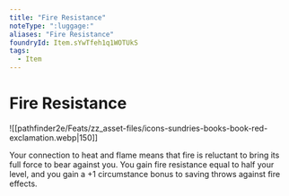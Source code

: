 ```yaml
---
title: "Fire Resistance"
noteType: ":luggage:"
aliases: "Fire Resistance"
foundryId: Item.sYwTfeh1q1WOTUkS
tags:
  - Item
---
```


# Fire Resistance
![[pathfinder2e/Feats/zz_asset-files/icons-sundries-books-book-red-exclamation.webp|150]]

Your connection to heat and flame means that fire is reluctant to bring its full force to bear against you. You gain fire resistance equal to half your level, and you gain a +1 circumstance bonus to saving throws against fire effects.
